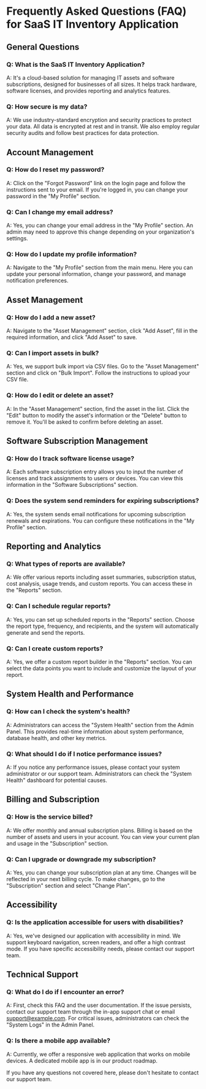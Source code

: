 # Frequently Asked Questions (FAQ) for SaaS IT Inventory Application

## General Questions

### Q: What is the SaaS IT Inventory Application?
A: It's a cloud-based solution for managing IT assets and software subscriptions, designed for businesses of all sizes. It helps track hardware, software licenses, and provides reporting and analytics features.

### Q: How secure is my data?
A: We use industry-standard encryption and security practices to protect your data. All data is encrypted at rest and in transit. We also employ regular security audits and follow best practices for data protection.

## Account Management

### Q: How do I reset my password?
A: Click on the "Forgot Password" link on the login page and follow the instructions sent to your email. If you're logged in, you can change your password in the "My Profile" section.

### Q: Can I change my email address?
A: Yes, you can change your email address in the "My Profile" section. An admin may need to approve this change depending on your organization's settings.

### Q: How do I update my profile information?
A: Navigate to the "My Profile" section from the main menu. Here you can update your personal information, change your password, and manage notification preferences.

## Asset Management

### Q: How do I add a new asset?
A: Navigate to the "Asset Management" section, click "Add Asset", fill in the required information, and click "Add Asset" to save.

### Q: Can I import assets in bulk?
A: Yes, we support bulk import via CSV files. Go to the "Asset Management" section and click on "Bulk Import". Follow the instructions to upload your CSV file.

### Q: How do I edit or delete an asset?
A: In the "Asset Management" section, find the asset in the list. Click the "Edit" button to modify the asset's information or the "Delete" button to remove it. You'll be asked to confirm before deleting an asset.

## Software Subscription Management

### Q: How do I track software license usage?
A: Each software subscription entry allows you to input the number of licenses and track assignments to users or devices. You can view this information in the "Software Subscriptions" section.

### Q: Does the system send reminders for expiring subscriptions?
A: Yes, the system sends email notifications for upcoming subscription renewals and expirations. You can configure these notifications in the "My Profile" section.

## Reporting and Analytics

### Q: What types of reports are available?
A: We offer various reports including asset summaries, subscription status, cost analysis, usage trends, and custom reports. You can access these in the "Reports" section.

### Q: Can I schedule regular reports?
A: Yes, you can set up scheduled reports in the "Reports" section. Choose the report type, frequency, and recipients, and the system will automatically generate and send the reports.

### Q: Can I create custom reports?
A: Yes, we offer a custom report builder in the "Reports" section. You can select the data points you want to include and customize the layout of your report.

## System Health and Performance

### Q: How can I check the system's health?
A: Administrators can access the "System Health" section from the Admin Panel. This provides real-time information about system performance, database health, and other key metrics.

### Q: What should I do if I notice performance issues?
A: If you notice any performance issues, please contact your system administrator or our support team. Administrators can check the "System Health" dashboard for potential causes.

## Billing and Subscription

### Q: How is the service billed?
A: We offer monthly and annual subscription plans. Billing is based on the number of assets and users in your account. You can view your current plan and usage in the "Subscription" section.

### Q: Can I upgrade or downgrade my subscription?
A: Yes, you can change your subscription plan at any time. Changes will be reflected in your next billing cycle. To make changes, go to the "Subscription" section and select "Change Plan".

## Accessibility

### Q: Is the application accessible for users with disabilities?
A: Yes, we've designed our application with accessibility in mind. We support keyboard navigation, screen readers, and offer a high contrast mode. If you have specific accessibility needs, please contact our support team.

## Technical Support

### Q: What do I do if I encounter an error?
A: First, check this FAQ and the user documentation. If the issue persists, contact our support team through the in-app support chat or email support@example.com. For critical issues, administrators can check the "System Logs" in the Admin Panel.

### Q: Is there a mobile app available?
A: Currently, we offer a responsive web application that works on mobile devices. A dedicated mobile app is in our product roadmap.

If you have any questions not covered here, please don't hesitate to contact our support team.
